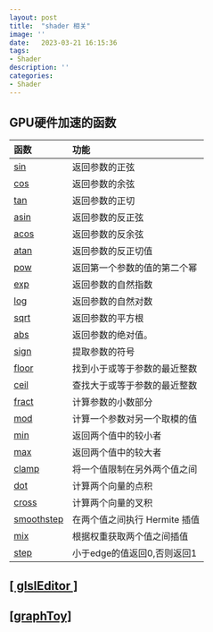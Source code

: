 ```yaml
---
layout: post
title:  "shader 相关"
image: ''
date:   2023-03-21 16:15:36
tags:
- Shader
description: ''
categories: 
- Shader
---
```

## GPU硬件加速的函数
函数|功能
:-|:-
[sin](https://thebookofshaders.com/glossary/?search=sin)|返回参数的正弦 
[cos](https://thebookofshaders.com/glossary/?search=cos)|返回参数的余弦 
[tan](https://thebookofshaders.com/glossary/?search=tan)|返回参数的正切 
[asin](https://thebookofshaders.com/glossary/?search=asin)|返回参数的反正弦 
[acos](https://thebookofshaders.com/glossary/?search=acos)|返回参数的反余弦 
[atan](https://thebookofshaders.com/glossary/?search=atan)|返回参数的反正切值
[pow](https://thebookofshaders.com/glossary/?search=pow)|返回第一个参数的值的第二个幂
[exp](https://thebookofshaders.com/glossary/?search=exp)|返回参数的自然指数
[log](https://thebookofshaders.com/glossary/?search=log)| 返回参数的自然对数
[sqrt](https://thebookofshaders.com/glossary/?search=sqrt) |返回参数的平方根
[abs](https://thebookofshaders.com/glossary/?search=abs) |返回参数的绝对值。
[sign](https://thebookofshaders.com/glossary/?search=sign) |提取参数的符号
[floor](https://thebookofshaders.com/glossary/?search=floor) |找到小于或等于参数的最近整数 
[ceil](https://thebookofshaders.com/glossary/?search=ceil) | 查找大于或等于参数的最近整数 
[fract](https://thebookofshaders.com/glossary/?search=fract) |计算参数的小数部分 
[mod](https://thebookofshaders.com/glossary/?search=mod) |计算一个参数对另一个取模的值
[min](https://thebookofshaders.com/glossary/?search=min) |返回两个值中的较小者
[max](https://thebookofshaders.com/glossary/?search=max) |返回两个值中的较大者
[clamp](https://thebookofshaders.com/glossary/?search=clamp)|将一个值限制在另外两个值之间
[dot](https://thebookofshaders.com/glossary/?search=dot)|计算两个向量的点积 
[cross](https://thebookofshaders.com/glossary/?search=cross)|计算两个向量的叉积
[smoothstep](https://thebookofshaders.com/glossary/?search=smoothstep)|在两个值之间执行 Hermite 插值
[mix](https://thebookofshaders.com/glossary/?search=mix)|根据权重获取两个值之间插值
[step](https://thebookofshaders.com/glossary/?search=step)|小于edge的值返回0,否则返回1



## [ \[ glslEditor \] ](http://editor.thebookofshaders.com/)
## [ \[graphToy\] ](https://graphtoy.com/)